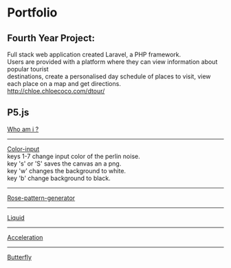 # Portfolio

## Fourth Year Project: 
Full stack web application created Laravel, a PHP framework. <br/>
Users are provided with a platform where they can view information about popular tourist <br/>
destinations, create a personalised day schedule of places to visit, view each place on a map and get directions. <br/>
http://chloe.chloecoco.com/dtour/

## P5.js
[Who am i ?](https://ellamcmorrow.github.io/who-am-i/)<br/>
***
[Color-input](https://ellamcmorrow.github.io/color-input/)</br>
 keys 1-7 change input color of the perlin noise. </br>
 key 's' or 'S' saves the canvas an a png. </br>
 key 'w' changes the background to white.</br>
 key 'b' change background to black.</br>
***

[Rose-pattern-generator](https://ellamcmorrow.github.io/p5_RoseGenerator/) <br/>
***
[Liquid](https://ellamcmorrow.github.io/liquids/index.html) <br/>
***

[Acceleration](https://ellamcmorrow.github.io/acceleration-towards-mouse/) <br/>
***
[Butterfly](https://ellamcmorrow.github.io/butterfly/) <br/>



